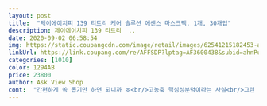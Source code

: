 ```yaml
---
layout: post 
title:  "제이에이치피 139 티트리 케어 솔루션 에센스 마스크팩, 1개, 30개입" 
description: 제이에이치피 139 티트리  ..
date: 2020-09-02 06:58:54 
img: https://static.coupangcdn.com/image/retail/images/62541215182453-a3b71563-6d24-416f-a7c0-990a57ad6737.jpg 
linkUrl: https://link.coupang.com/re/AFFSDP?lptag=AF3600438&subid=ahnPublicAsk&pageKey=1690292473&itemId=2878510239&vendorItemId=70951213154&traceid=V0-113-31daca2ccc689427 
categories: [1010] 
color: 1294AB 
price: 23800 
author: Ask View Shop 
cont:  "간편하게 쏙 뽑기만 하면 되니까 ㅎ<br/>고농축 핵심성분덕이라는 사실<br/>그런 일이 애초에 일어나지 않음 !<br/>근데 정말 써보신 분들은 다 알겠지만<br/>기존제품보다 가격이 더 비싸긴 한데,<br/>다같이 하면 좋겠다 싶어서 가져갔더니.<br/>.<br/><br/>다른 마스크팩들이랑은 비교도 안되게<br/>마르지않고 사용할 수 있는듯해요 ๑́‧̫̀๑<br/>마지막 한장까지도 마름없이 촉촉하게 쓰잖아요ㅋㅋ<br/>맞춤이라도 한듯이 촥 핏이되서 헤어라인을 덮지않아서 감동.<br/>.<br/><br/>머리카락에  안묻도록 이마라인에 맞게 사이즈좋고 에센스함량 넉넉해요 139마스크팩 덕분에 피부 정말 촉촉해지고 피부좋다는 말 자주 들어요<br/>물티슈도 2주정도만 사용해도 마르는데 !<br/>병풀추출물, 마트리카리아추출물(캐모마일추출물)<br/>병풍 특유의 향이 약간나고 기존보다 뜯는선이 정확히 보이네요<br/>뽑으면서 펼쳐지는 구조라서 손에 에센스가 범벅되는<br/>쓰면 쓸수록 만족스러운 제품 ꔛ<br/>어디 놀러 가실때 스킨 로션 가져가기 귀찮았는데<br/>얼굴이 좀 작은편이라 대부분 마스크팩이 안맞는게 많은데<br/>엄청 편리하고 좋아요<br/>에센스 양이 정말 충분하게 들어있어서<br/>에센스도 충분하고 자극도 없고 촉촉해요<br/>여름이고 한창 피부가 건조하고 안 좋을시기라서<br/>역시 진정에 탁월한 티트리가 제일 좋은거 같아요  )<br/>원하는 라인을 쓸 수 있다는 점이 정말 좋고<br/>이 팩 하나로 다 해결 할 수 있어서 추천합니당!!<br/>이게 한달 내내 상요해도 정말 안마르냐, 물티슈처럼 생겼는데 ?<br/>이번 라인이 효과가 빠른 즉각적인 진정효과를 보이는게<br/>이번에 친구들끼리 호캉스 갔을때<br/>이번에 친구들이랑 같이 하니까 더 좋더라구요 ୧(๑̀ᗝ́)૭<br/>일주일 전에 구매하고, 너무좋아서 재구매합니다 !<br/>제가 평소에도 뽑아쓰는 마스크팩 너무 좋다고<br/>지금처럼 날씨가 덥고, 자극이 되는 날에는<br/>친구들이 제일 많이 물어본 질문중에<br/>트레할로오스, 알란토인, 아데노신이 함유되어 있고<br/>특수제작된 실리콘 인출구때문에<br/>티트리 마스크팩을 구매 해봤는데 뽑아쓰는거라서<br/>한가지 종류가 아니고 피부고민마다<br/>홍보하고 다녔는데<br/>흔적도 없이 사라져버렸어요ㅜㅜ<br/>" 
---
```

